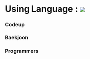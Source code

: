 # Using Language : <img src="https://img.shields.io/badge/C-1414A0?style=flat-square&logo=c&logoColor=white"/>
### Codeup
### Baekjoon
### Programmers
